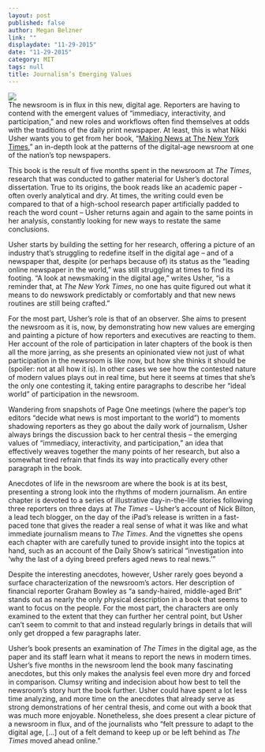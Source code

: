 ```yaml
---
layout: post
published: false
author: Megan Belzner
link: ""
displaydate: "11-29-2015"
date: "11-29-2015"
category: MIT
tags: null
title: Journalism’s Emerging Values
---
```


![](http://2.bp.blogspot.com/-_IB22ldq4Eo/UHViCciDiKI/AAAAAAAATKQ/tqiVQ-DChPM/s1600/DSC_0031.JPG)	
The newsroom is in flux in this new, digital age. Reporters are having to contend with the emergent values of “immediacy, interactivity, and participation,” and new roles and workflows often find themselves at odds with the traditions of the daily print newspaper. At least, this is what Nikki Usher wants you to get from her book, “[Making News at The New York Times](https://www.press.umich.edu/7137512/making_news_at_the_new_york_times),” an in-depth look at the patterns of the digital-age newsroom at one of the nation’s top newspapers.

This book is the result of five months spent in the newsroom at _The Times_, research that was conducted to gather material for Usher’s doctoral dissertation. True to its origins, the book reads like an academic paper - often overly analytical and dry. At times, the writing could even be compared to that of a high-school research paper artificially padded to reach the word count – Usher returns again and again to the same points in her analysis, constantly looking for new ways to restate the same conclusions.

Usher starts by building the setting for her research, offering a picture of an industry that’s struggling to redefine itself in the digital age – and of a newspaper that, despite (or perhaps because of) its status as the “leading online newspaper in the world,” was still struggling at times to find its footing. “A look at newsmaking in the digital age,” writes Usher, “is a reminder that, at _The New York Times_, no one has quite figured out what it means to do newswork predictably or comfortably and that new news routines are still being crafted.”

For the most part, Usher’s role is that of an observer. She aims to present the newsroom as it is, now, by demonstrating how new values are emerging and painting a picture of how reporters and executives are reacting to them. Her account of the role of participation in later chapters of the book is then all the more jarring, as she presents an opinionated view not just of what participation in the newsroom is like now, but how she thinks it should be (spoiler: not at all how it is). In other cases we see how the contested nature of modern values plays out in real time, but here it seems at times that she’s the only one contesting it, taking entire paragraphs to describe her “ideal world” of participation in the newsroom.

Wandering from snapshots of Page One meetings (where the paper’s top editors “decide what news is most important to the world”) to moments shadowing reporters as they go about the daily work of journalism, Usher always brings the discussion back to her central thesis – the emerging values of “immediacy, interactivity, and participation,” an idea that effectively weaves together the many points of her research, but also a somewhat tired refrain that finds its way into practically every other paragraph in the book.

Anecdotes of life in the newsroom are where the book is at its best, presenting a strong look into the rhythms of modern journalism. An entire chapter is devoted to a series of illustrative day-in-the-life stories following three reporters on three days at _The Times_ – Usher’s account of Nick Bilton, a lead tech blogger, on the day of the iPad’s release is written in a fast-paced tone that gives the reader a real sense of what it was like and what immediate journalism means to _The Times_. And the vignettes she opens each chapter with are carefully tuned to provide insight into the topics at hand, such as an account of the Daily Show’s satirical “investigation into ‘why the last of a dying breed prefers aged news to real news.’”

Despite the interesting anecdotes, however, Usher rarely goes beyond a surface characterization of the newsroom’s actors. Her description of financial reporter Graham Bowley as “a sandy-haired, middle-aged Brit” stands out as nearly the only physical description in a book that seems to want to focus on the people. For the most part, the characters are only examined to the extent that they can further her central point, but Usher can’t seem to commit to that and instead regularly brings in details that will only get dropped a few paragraphs later.

Usher’s book presents an examination of _The Times_ in the digital age, as the paper and its staff learn what it means to report the news in modern times. Usher’s five months in the newsroom lend the book many fascinating anecdotes, but this only makes the analysis feel even more dry and forced in comparison. Clumsy writing and indecision about how best to tell the newsroom’s story hurt the book further. Usher could have spent a lot less time analyzing, and more time on the anecdotes that already serve as strong demonstrations of her central thesis, and come out with a book that was much more enjoyable. Nonetheless, she does present a clear picture of a newsroom in flux, and of the journalists who “felt pressure to adapt to the digital age, […] out of a felt demand to keep up or be left behind as _The Times_ moved ahead online.”
